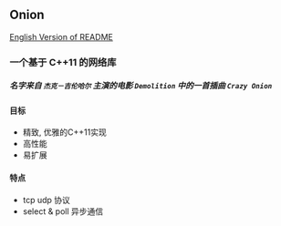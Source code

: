 ## Onion
[English Version of README](./README.en.md)

### 一个基于 C++11 的网络库

##### 名字来自 `杰克－吉伦哈尔` 主演的电影 `Demolition` 中的一首插曲 `Crazy Onion`


#### 目标
- 精致, 优雅的C++11实现
- 高性能
- 易扩展


#### 特点
- tcp udp 协议
- select & poll 异步通信
